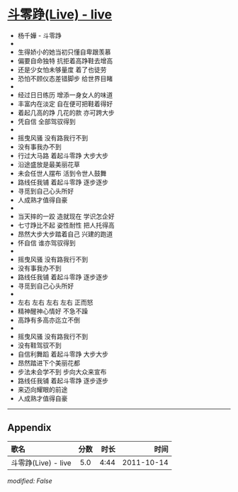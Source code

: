# [斗零踭(Live) - live](https://music.163.com/song?id=64173)

* 杨千嬅 - 斗零踭
* 
* 生得娇小的她当初只懂自卑跟羡慕
* 偏要自命独特 抗拒着高踭鞋去增高
* 还是少女怕未够量度 着了也徒劳
* 恐怕不顾仪态差错脚步 给世界目睹
* 
* 经过日日练历 增添一身女人的味道
* 丰富内在淡定 自在便可把鞋着得好
* 着起几高的踭 几花的款 亦可跨大步
* 凭自信 全部驾驭得到
* 
* 摇曳风骚 没有路我行不到
* 没有事我办不到
* 行过大马路 着起斗零踭 大步大步
* 沿途盛放是最美丽花草
* 未会任世人摆布 活到令世人鼓舞
* 路线任我铺 着起斗零踭 逐步逐步
* 寻觅到自己心头所好
* 人成熟才值得自豪
* 
* 当天摔的一跤 造就现在 学识怎企好
* 七寸踭比不起 姿性耐性 把人托得高
* 昂然大步大步踏着自己 兴建的跑道
* 怀自信 谁亦驾驭得到
* 
* 摇曳风骚 没有路我行不到
* 没有事我办不到
* 路线任我铺 着起斗零踭 逐步逐步
* 寻觅到自己心头所好
* 
* 左右 左右 左右 左右 正而怒
* 精神醒神心情好 不急不躁
* 高踭有多高亦迄立不倒
* 
* 摇曳风骚 没有路我行不到
* 没有鞋驾驭不到
* 自信利舞蹈 着起斗零踭 大步大步
* 昂然踏进下个美丽花都
* 步法未会学不到 步向大众来宣布
* 路线任我铺 着起斗零踭 逐步逐步
* 来迈向耀眼的前途
* 人成熟才值得自豪


---

## Appendix

|歌名|分数|时长|时间|
|:---|:---:|---:|---:|
|斗零踭(Live) - live|5.0|4:44|2011-10-14

*modified: False*